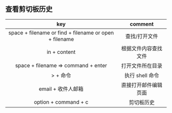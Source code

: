 ## 查看剪切板历史

|key|comment|
|:---:|:---:|
|space + filename or find + filename or open + filename|查找/打开文件|
|in + content|根据文件内容查找文件|
|space + filename => command + enter|打开文件所在目录|
|\> + 命令|执行 shell 命令|
|email + 收件人邮箱|直接打开邮件编辑页面|
|option + command + c|剪切板历史|
